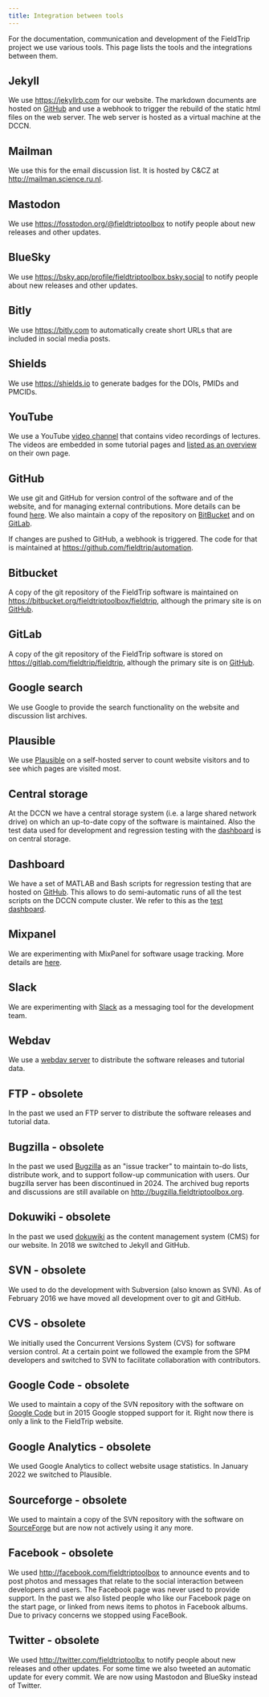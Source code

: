 ```yaml
---
title: Integration between tools
---
```


For the documentation, communication and development of the FieldTrip project we use various tools. This page lists the tools and the integrations between them.

## Jekyll

We use <https://jekyllrb.com> for our website. The markdown documents are hosted on [GitHub](https://github.com/fieldtrip/website) and use a webhook to trigger the rebuild of the static html files on the web server. The web server is hosted as a virtual machine at the DCCN.

## Mailman

We use this for the email discussion list. It is hosted by C&CZ at <http://mailman.science.ru.nl>.

## Mastodon

We use <https://fosstodon.org/@fieldtriptoolbox> to notify people about new releases and other updates.

## BlueSky

We use <https://bsky.app/profile/fieldtriptoolbox.bsky.social> to notify people about new releases and other updates.

## Bitly

We use <https://bitly.com> to automatically create short URLs that are included in social media posts.

## Shields

We use <https://shields.io> to generate badges for the DOIs, PMIDs and PMCIDs.

## YouTube

We use a YouTube [video channel](https://www.youtube.com/fieldtriptoolbox) that contains video recordings of lectures. The videos are embedded in some tutorial pages and [listed as an overview](/video) on their own page.

## GitHub

We use git and GitHub for version control of the software and of the website, and for managing external contributions. More details can be found [here](/development/git). We also maintain a copy of the repository on [BitBucket](#bitbucket) and on [GitLab](#gitlab).

If changes are pushed to GitHub, a webhook is triggered. The code for that is maintained at <https://github.com/fieldtrip/automation>.

## Bitbucket

A copy of the git repository of the FieldTrip software is maintained on <https://bitbucket.org/fieldtriptoolbox/fieldtrip>, although the primary site is on [GitHub](#GitHub).

## GitLab

A copy of the git repository of the FieldTrip software is stored on <https://gitlab.com/fieldtrip/fieldtrip>, although the primary site is on [GitHub](#GitHub).

## Google search

We use Google to provide the search functionality on the website and discussion list archives.

## Plausible

We use [Plausible](http://plausible.io/) on a self-hosted server to count website visitors and to see which pages are visited most.

## Central storage

At the DCCN we have a central storage system (i.e. a large shared network drive) on which an up-to-date copy of the software is maintained. Also the test data used for development and regression testing with the [dashboard](#dashboard) is on central storage.

## Dashboard

We have a set of MATLAB and Bash scripts for regression testing that are hosted on [GitHub](https://github.com/fieldtrip/dashboard). This allows to do semi-automatic runs of all the test scripts on the DCCN compute cluster. We refer to this as the [test dashboard](/development/testing).

## Mixpanel

We are experimenting with MixPanel for software usage tracking. More details are [here](/privacy).

## Slack

We are experimenting with [Slack](https://fieldtriptoolbox.slack.com) as a messaging tool for the development team.

## Webdav

We use a [webdav server](https://download.fieldtriptoolbox.org) to distribute the software releases and tutorial data.

## FTP - obsolete

In the past we used an FTP server to distribute the software releases and tutorial data.

## Bugzilla - obsolete

In the past we used [Bugzilla](https://www.bugzilla.org) as an "issue tracker" to maintain to-do lists, distribute work, and to support follow-up communication with users. Our bugzilla server has been discontinued in 2024. The archived bug reports and discussions are still available on <http://bugzilla.fieldtriptoolbox.org>.

## Dokuwiki - obsolete

In the past we used [dokuwiki](http://dokuwiki.org/) as the content management system (CMS) for our website. In 2018 we switched to Jekyll and GitHub.

## SVN - obsolete

We used to do the development with Subversion (also known as SVN). As of February 2016 we have moved all development over to git and GitHub.

## CVS - obsolete

We initially used the Concurrent Versions System (CVS) for software version control. At a certain point we followed the example from the SPM developers and switched to SVN to facilitate collaboration with contributors.

## Google Code - obsolete

We used to maintain a copy of the SVN repository with the software on [Google Code](http://code.google.com/p/fieldtrip) but in 2015 Google stopped support for it. Right now there is only a link to the FieldTrip website.

## Google Analytics - obsolete

We used Google Analytics to collect website usage statistics. In January 2022 we switched to Plausible.

## Sourceforge - obsolete

We used to maintain a copy of the SVN repository with the software on [SourceForge](https://sourceforge.net/projects/fieldtrip/) but are now not actively using it any more.

## Facebook - obsolete

We used <http://facebook.com/fieldtriptoolbox> to announce events and to post photos and messages that relate to the social interaction between developers and users. The Facebook page was never used to provide support. In the past we also listed people who like our Facebook page on the start page, or linked from news items to photos in Facebook albums. Due to privacy concerns we stopped using FaceBook.

## Twitter - obsolete

We used <http://twitter.com/fieldtriptoolbx> to notify people about new releases and other updates. For some time we also tweeted an automatic update for every commit. We are now using Mastodon and BlueSky instead of Twitter.
